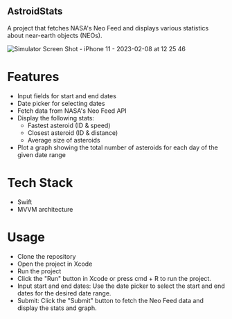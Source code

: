 ## AstroidStats

A project that fetches NASA's Neo Feed and displays various statistics about near-earth objects (NEOs).

![Simulator Screen Shot - iPhone 11 - 2023-02-08 at 12 25 46](https://user-images.githubusercontent.com/19760004/217458574-1137afa9-1b45-4263-9f84-4634c862ea21.png)

# Features
- Input fields for start and end dates
- Date picker for selecting dates
- Fetch data from NASA's Neo Feed API
- Display the following stats:
    - Fastest asteroid (ID & speed)
    - Closest asteroid (ID & distance)
    - Average size of asteroids
- Plot a graph showing the total number of asteroids for each day of the given date range

# Tech Stack
- Swift
- MVVM architecture

# Usage
- Clone the repository
- Open the project in Xcode
- Run the project
- Click the "Run" button in Xcode or press cmd + R to run the project.
- Input start and end dates: Use the date picker to select the start and end dates for the desired date range.
- Submit: Click the "Submit" button to fetch the Neo Feed data and display the stats and graph.
